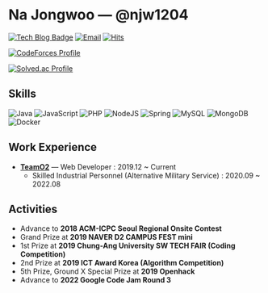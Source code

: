 # Na Jongwoo — @njw1204
[![Tech Blog Badge](http://img.shields.io/badge/-Blog-20C997?style=flat&logo=velog&link=https://velog.io/@njw1204&logoColor=white)](https://velog.io/@njw1204) [![Email](https://img.shields.io/badge/-Email-d14836?style=flat&logo=Gmail&logoColor=white&link=mailto:njw1204@naver.com)](mailto:njw1204@naver.com) [![Hits](https://hits.seeyoufarm.com/api/count/incr/badge.svg?url=https%3A%2F%2Fgithub.com%2Fnjw1204%2Fnjw1204&count_bg=%23AAAAAA&title_bg=%23555555&icon=github.svg&icon_color=%23FFFFFF&title=Hits)](https://github.com/njw1204/njw1204)

[![CodeForces Profile](https://cf.leed.at?id=njw1204)](https://codeforces.com/profile/njw1204)

[![Solved.ac Profile](http://mazassumnida.wtf/api/v2/generate_badge?boj=njw1204)](https://solved.ac/njw1204)

## Skills
![Java](https://img.shields.io/badge/java-%23ED8B00.svg?style=for-the-badge&logo=java&logoColor=white)
![JavaScript](https://img.shields.io/badge/JavaScript-F7DF1E.svg?&style=for-the-badge&logo=JavaScript&logoColor=white)
![PHP](https://img.shields.io/badge/php-%23777BB4.svg?style=for-the-badge&logo=php&logoColor=white)
![NodeJS](https://img.shields.io/badge/node.js-6DA55F?style=for-the-badge&logo=node.js&logoColor=white)
![Spring](https://img.shields.io/badge/spring-%236DB33F.svg?style=for-the-badge&logo=spring&logoColor=white)
![MySQL](https://img.shields.io/badge/MySQL-4479A1.svg?&style=for-the-badge&logo=MySQL&logoColor=white)
![MongoDB](https://img.shields.io/badge/MongoDB-%234ea94b.svg?style=for-the-badge&logo=mongodb&logoColor=white)
![Docker](https://img.shields.io/badge/docker-%230db7ed.svg?style=for-the-badge&logo=docker&logoColor=white)

## Work Experience
- [**TeamO2**](http://teamo2.kr/) — Web Developer : 2019.12 ~ Current
  - Skilled Industrial Personnel (Alternative Military Service) : 2020.09 ~ 2022.08

## Activities
- Advance to **2018 ACM-ICPC Seoul Regional Onsite Contest**
- Grand Prize at **2019 NAVER D2 CAMPUS FEST mini**
- 1st Prize at **2019 Chung-Ang University SW TECH FAIR (Coding Competition)**
- 2nd Prize at **2019 ICT Award Korea (Algorithm Competition)**
- 5th Prize, Ground X Special Prize at **2019 Openhack**
- Advance to **2022 Google Code Jam Round 3**
